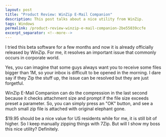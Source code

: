 ```yaml
---
layout: post
title: "Product Review: WinZip E-Mail Companion"
description: This post talks about a nice utility from WinZip.
tags: Windows
permalink: /product-review-winzip-e-mail-companion-2be55039ccfe
excerpt_separator: <!--more-->
---
```

I tried this beta software for a few months and now it is already officially released by WinZip. For me, it resolves an important issue that commonly occurs in corporate world.
<!--more-->

Yes, you can imagine that some guys always want you to receive some files bigger than 1M, so your inbox is difficult to be opened in the morning. I dare say if they Zip the stuff up, the issue can be resolved but they are just forgetful.

WinZip E-Mail Companion can do the compression in the last second because it checks attachment size and prompt if the file size exceeds preset a parameter. So, you can simply press an "OK" button, and see a much small zip file is attached with original elephant gone.

$19.95 should be a nice value for US residents while for me, it is still bit of higher. So I keep manually zipping things with 7Zip. But will I show my boss this nice utility? Definitely.
